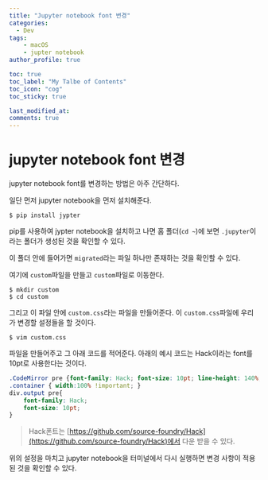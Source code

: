 ```yaml
---
title: "Jupyter notebook font 변경"
categories: 
  - Dev
tags: 
    - macOS
    - jupter notebook
author_profile: true

toc: true
toc_label: "My Talbe of Contents"
toc_icon: "cog"
toc_sticky: true

last_modified_at:
comments: true
---
```


# jupyter notebook font 변경


jupyter notebook font를 변경하는 방법은 아주 간단하다. 

일단 먼저 jupyter notebook을 먼저 설치해준다.

```
$ pip install jypter
```

pip를 사용하여 jypter notebook을 설치하고 나면 홈 폴더(`cd ~`)에 보면 `.jupyter`이라는 폴더가 생성된 것을 확인할 수 있다. 

이 폴더 안에 들어가면 `migrated`라는 파일 하나만 존재하는 것을 확인할 수 있다. 

여기에 `custom`파일을 만들고 `custom`파일로 이동한다. 

```
$ mkdir custom
$ cd custom
```

그리고 이 파일 안에 `custom.css`라는 파일을 만들어준다. 이 `custom.css`파일에 우리가 변경할 설정들을 할 것이다.

```
$ vim custom.css
```
파일을 만들어주고 그 아래 코드를 적어준다. 아래의 예시 코드는 Hack이라는 font를 10pt로 사용한다는 것이다.

```css
.CodeMirror pre {font-family: Hack; font-size: 10pt; line-height: 140%;}
.container { width:100% !important; }
div.output pre{
    font-family: Hack;
    font-size: 10pt;
}
```

> Hack폰트는 [https://github.com/source-foundry/Hack](https://github.com/source-foundry/Hack)에서 다운 받을 수 있다. 

위의 설정을 마치고 jupyter notebook을 터미널에서 다시 실행하면 변경 사항이 적용된 것을 확인할 수 있다.




